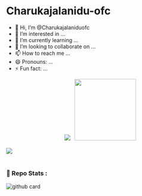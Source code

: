 # Charukajalanidu-ofc
- 👋 Hi, I’m @Charukajalaniduofc
- 👀 I’m interested in ...
- 🌱 I’m currently learning ...
- 💞️ I’m looking to collaborate on ...
- 📫 How to reach me ...
- 😄 Pronouns: ...
- ⚡ Fun fact: ...

<!---
Charukajalaniduofc/Charukajalaniduofc is a ✨ special ✨ repository because its `README.md` (this file) appears on your GitHub profile.
You can click the Preview link to take a look at your changes.
--->
<div align="center">   
    <img src="https://github-readme-stats.vercel.app/api/top-langs/?username=charukajalanidu-ofc&layout=compact&theme=react"/>
    &nbsp;
    <img height="165px" src="https://github-readme-stats.vercel.app/api?username=charukajalanidu-ofc&count_private=true&show_icons=true&custom_title=Github%20Stats&hide=issues&theme=react"/>
</div>

<br>
﻿<img src="https://user-images.githubusercontent.com/73097560/115834477-dbab4500-a447-11eb-908a-139a6edaec5c.gif">
 

#

### :unicorn: Repo Stats :
![github card](https://github-readme-stats.vercel.app/api/pin/?username=charukajalanidu-ofc&repo=QUEEN-BEN-MD&theme=radical)
